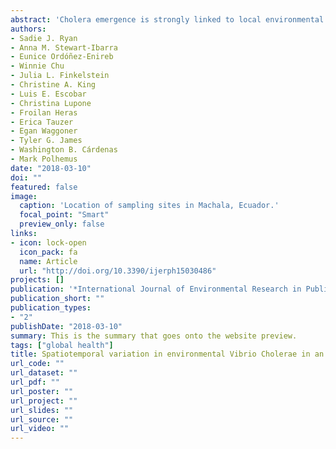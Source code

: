 ```yaml
---
abstract: 'Cholera emergence is strongly linked to local environmental and ecological context. The 1991–2004 pandemic emerged in Perú and spread north into Ecuador’s El Oro province, making this a key site for potential re-emergence. Machala, El Oro, is a port city of 250,000 inhabitants, near the Peruvian border. Many livelihoods depend on the estuarine system, from fishing for subsistence and trade, to domestic water use. In 2014, we conducted biweekly sampling for 10 months in five estuarine locations, across a gradient of human use, and ranging from inland to ocean. We measured water-specific environmental variables implicated in cholera growth and persistence: pH, temperature, salinity, and algal concentration, and evaluated samples in five months for pathogenic and non-pathogenic Vibrio cholerae, by polymerase chain reaction (PCR). We found environmental persistence of pandemic strains O1 and O139, but no evidence for toxigenic strains. Vibrio cholerae presence was coupled to algal and salinity concentration, and sites exhibited considerable seasonal and spatial heterogeneity. This study indicates that environmental conditions in Machala are optimal for cholera re-emergence, with risk peaking during September, and higher risk near urban periphery low-income communities. This highlights a need for surveillance of this coupled cholera–estuarine system to anticipate potential future cholera outbreaks.'
authors:
- Sadie J. Ryan
- Anna M. Stewart-Ibarra
- Eunice Ordóñez-Enireb
- Winnie Chu
- Julia L. Finkelstein
- Christine A. King
- Luis E. Escobar
- Christina Lupone
- Froilan Heras
- Erica Tauzer
- Egan Waggoner
- Tyler G. James
- Washington B. Cárdenas
- Mark Polhemus
date: "2018-03-10"
doi: ""
featured: false
image:
  caption: 'Location of sampling sites in Machala, Ecuador.'
  focal_point: "Smart"
  preview_only: false
links:
- icon: lock-open
  icon_pack: fa
  name: Article
  url: "http://doi.org/10.3390/ijerph15030486"
projects: []
publication: '*International Journal of Environmental Research in Public Health*'
publication_short: ""
publication_types:
- "2"
publishDate: "2018-03-10"
summary: This is the summary that goes onto the website preview. 
tags: ["global health"]
title: Spatiotemporal variation in environmental Vibrio Cholerae in an estuary in southern coastal Ecuador
url_code: ""
url_dataset: ""
url_pdf: ""
url_poster: ""
url_project: ""
url_slides: ""
url_source: ""
url_video: ""
---
```

<script type="text/javascript" src="https://d1bxh8uas1mnw7.cloudfront.net/assets/embed.js"></script><div class='altmetric-embed' data-badge-type='donut' data-condensed='true' data-badge-details='right' data-doi="10.3390/ijerph15030486"></div>